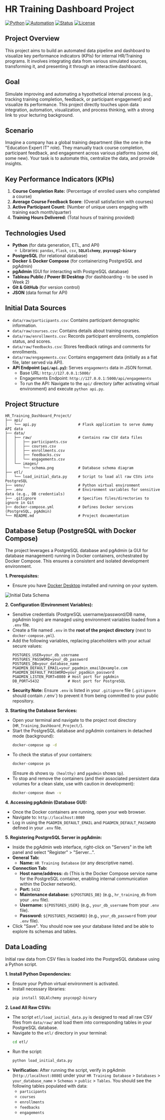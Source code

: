 # HR Training Dashboard Project

[![Python](https://img.shields.io/badge/Python-3.12.6-blue.svg)](https://www.python.org/)
[![Automation](https://img.shields.io/badge/Automation-GitHub_Actions-yellow.svg)](https://github.com/features/actions)
[![Status](https://img.shields.io/badge/Status-Active-green.svg)](https://github.com/)
[![License](https://img.shields.io/badge/License-MIT-blue.svg)](https://opensource.org/licenses/MIT)

## Project Overview
This project aims to build an automated data pipeline and dashboard to visualize key performance indicators (KPIs) for internal HR/Training programs. It involves integrating data from various simulated sources, transforming it, and presenting it through an interactive dashboard.

## Goal
Simulate improving and automating a hypothetical internal process (e.g., tracking training completion, feedback, or participant engagement) and visualize its performance. This project directly touches upon data integration, automation, visualization, and process thinking, with a strong link to your lecturing background.

## Scenario
Imagine a company has a global training department (like the one in the "Education Expert IT" role). They manually track course completion, participant feedback, and engagement across various platforms (some old, some new). Your task is to automate this, centralize the data, and provide insights.

## Key Performance Indicators (KPIs)
1.  **Course Completion Rate:** (Percentage of enrolled users who completed a course)
2.  **Average Course Feedback Score**: (Overall satisfaction with courses)
3.  **Active Participant Count:** (Number of unique users engaging with training each month/quarter)
4.  **Training Hours Delivered:** (Total hours of training provided)

## Technologies Used
* **Python** (for data generation, ETL, and API)
    * Libraries: `pandas`, `Flask`, `csv`, **`SQLAlchemy`**, **`psycopg2-binary`**
* **PostgreSQL** (for relational database)
* **Docker** & **Docker Compose** (for containerizing PostgreSQL and pgAdmin)
* **pgAdmin** (GUI for interacting with PostgreSQL database)
* **Tableau Public / Power BI Desktop** (for dashboarding - to be used in Week 2)
* **Git & GitHub** (for version control)
* **JSON** (data format for API)

## Initial Data Sources
* `data/raw/participants.csv`: Contains participant demographic information.
* `data/raw/courses.csv`: Contains details about training courses.
* `data/raw/enrollments.csv`: Records participant enrollments, completion status, and scores.
* `data/raw/feedbacks.csv`: Stores feedback ratings and comments for enrollments.
* `data/raw/engagements.csv`: Contains engagement data (initially as a flat file, later served via API).
* **API Endpoint (`api/api.py`):** Serves `engagements` data in JSON format.
    * Base URL: `http://127.0.0.1:5000/`
    * Engagements Endpoint: `http://127.0.0.1:5000/api/engagements`
    * To run the API: Navigate to the `api/` directory (after activating virtual environment) and execute `python api.py`.

## Project Structure
```
HR_Training_Dashboard_Project/
├── api/
│   └── api.py                   # Flask application to serve dummy API data
├── data/
│   ├── raw/                     # Contains raw CSV data files
│   │   ├── participants.csv
│   │   ├── courses.csv
│   │   ├── enrollments.csv
│   │   ├── feedbacks.csv
│   │   └── engagements.csv
│   └── images/
│       └── schema.png           # Database schema diagram
├── etl/
│   └── load_initial_data.py     # Script to load all raw CSVs into PostgreSQL
├── venv/                        # Python virtual environment
├── .env                         # Environment variables for sensitive data (e.g., DB credentials)
├── .gitignore                   # Specifies files/directories to ignore in Git
├── docker-compose.yml           # Defines Docker services (PostgreSQL, pgAdmin)
└── README.md                    # Project documentation
```

## Database Setup (PostgreSQL with Docker Compose)

The project leverages a PostgreSQL database and pgAdmin (a GUI for database management) running in Docker containers, orchestrated by Docker Compose. This ensures a consistent and isolated development environment.

**1. Prerequisites:**
* Ensure you have [Docker Desktop](https://www.docker.com/products/docker-desktop/) installed and running on your system.

![Initial Data Schema](/data/images/schema.png)


**2. Configuration (Environment Variables):**
* Sensitive credentials (PostgreSQL username/password/DB name, pgAdmin login) are managed using environment variables loaded from a `.env` file.
* Create a file named `.env` in the **root of the project directory** (next to `docker-compose.yml`).
* Add the following variables, replacing placeholders with your actual secure values:
    ```
    POSTGRES_USER=your_db_username
    POSTGRES_PASSWORD=your_db_password
    POSTGRES_DB=your_database_name
    PGADMIN_DEFAULT_EMAIL=your_pgadmin_email@example.com
    PGADMIN_DEFAULT_PASSWORD=your_pgadmin_password
    PGADMIN_LISTEN_PORT=8080 # Host port for pgAdmin
    DB_PORT=5432             # Host port for PostgreSQL
    ```
* **Security Note:** Ensure `.env` is listed in your `.gitignore` file (`.gitignore` should contain `/`.env`) to prevent it from being committed to your public repository.

**3. Starting the Database Services:**
* Open your terminal and navigate to the project root directory (`HR_Training_Dashboard_Project/`).
* Start the PostgreSQL database and pgAdmin containers in detached mode (background):
    ```bash
    docker-compose up -d
    ```
* To check the status of your containers:
    ```bash
    docker-compose ps
    ```
    (Ensure `db` shows `Up (healthy)` and `pgadmin` shows `Up`).
* To stop and remove the containers (and their associated persistent data volumes for a clean slate, use with caution in development):
    ```bash
    docker-compose down -v
    ```

**4. Accessing pgAdmin (Database GUI):**
* Once the Docker containers are running, open your web browser.
* Navigate to: `http://localhost:8080`
* Log in using the `PGADMIN_DEFAULT_EMAIL` and `PGADMIN_DEFAULT_PASSWORD` defined in your `.env` file.

**5. Registering PostgreSQL Server in pgAdmin:**
* Inside the pgAdmin web interface, right-click on "Servers" in the left panel and select "Register" > "Server...".
* **General Tab:**
    * **Name:** `HR Training Database` (or any descriptive name).
* **Connection Tab:**
    * **Host name/address:** `db` (This is the Docker Compose service name for the PostgreSQL container, enabling internal communication within the Docker network).
    * **Port:** `5432`
    * **Maintenance database:** `${POSTGRES_DB}` (e.g., `hr_training_db` from your `.env` file).
    * **Username:** `${POSTGRES_USER}` (e.g., `your_db_username` from your `.env` file).
    * **Password:** `${POSTGRES_PASSWORD}` (e.g., `your_db_password` from your `.env` file).
* Click "Save". You should now see your database listed and be able to explore its schemas and tables.

## Data Loading

Initial raw data from CSV files is loaded into the PostgreSQL database using a Python script.

**1. Install Python Dependencies:**
* Ensure your Python virtual environment is activated.
* Install necessary libraries:
    ```bash
    pip install SQLAlchemy psycopg2-binary
    ```

**2. Load All Raw CSVs:**
* The script `etl/load_initial_data.py` is designed to read all raw CSV files from `data/raw/` and load them into corresponding tables in your PostgreSQL database.
* Navigate to the `etl/` directory in your terminal:
    ```bash
    cd etl/
    ```
* Run the script:
    ```bash
    python load_initial_data.py
    ```
* **Verification:** After running the script, verify in pgAdmin (`http://localhost:8080`) under your `HR Training Database` > `Databases` > `your_database_name` > `Schemas` > `public` > `Tables`. You should see the following tables populated with data:
    * `participants`
    * `courses`
    * `enrollments`
    * `feedbacks`
    * `engagements`
